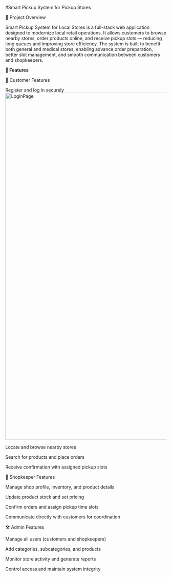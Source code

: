 #Smart Pickup System for Pickup Stores

🚀 Project Overview

Smart Pickup System for Local Stores is a full-stack web application designed to modernize local retail operations.
It allows customers to browse nearby stores, order products online, and receive pickup slots — reducing long queues and improving store efficiency.
The system is built to benefit both general and medical stores, enabling advance order preparation, better slot management, and smooth communication between customers and shopkeepers.

**🧩 Features**

👤 Customer Features

Register and log in securely
<img width="1920" height="1080" alt="LoginPage" src="https://github.com/user-attachments/assets/98419e85-a2c2-4e85-8089-066e6a960230" />


Locate and browse nearby stores

Search for products and place orders

Receive confirmation with assigned pickup slots

🏪 Shopkeeper Features

Manage shop profile, inventory, and product details

Update product stock and set pricing

Confirm orders and assign pickup time slots

Communicate directly with customers for coordination

🛠️ Admin Features

Manage all users (customers and shopkeepers)

Add categories, subcategories, and products

Monitor store activity and generate reports

Control access and maintain system integrity

